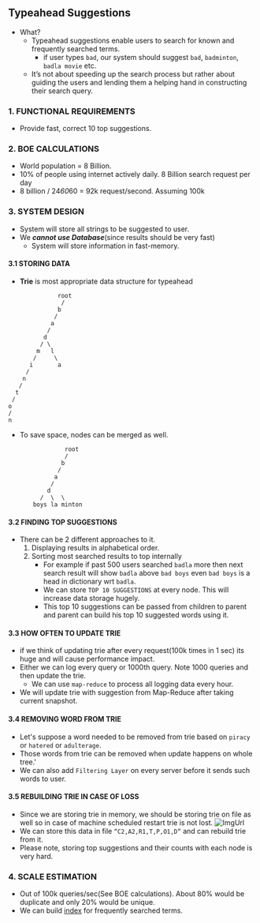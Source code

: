 ## Typeahead Suggestions
  - What?
    - Typeahead suggestions enable users to search for known and frequently searched terms.
      - if user types `bad`, our system should suggest `bad`, `badminton`, `badla movie` etc.
    - It’s not about speeding up the search process but rather about guiding the users and lending them a helping hand in constructing their search query.
    
### 1. FUNCTIONAL REQUIREMENTS
  - Provide fast, correct 10 top suggestions.
  
### 2. BOE CALCULATIONS
  - World population = 8 Billion.
  - 10% of people using internet actively daily. 8 Billion search request per day
  - 8 billion / 24*60*60 = 92k request/second. Assuming 100k
  
### 3. SYSTEM DESIGN
  - System will store all strings to be suggested to user.
  - We ***cannot use Database***(since results should be very fast)
    - System will store information in fast-memory.
#### 3.1 **STORING DATA**
  - **Trie** is most appropriate data structure for typeahead
``` 
              root
               /
              b
             /  
            a 
           / 
          d
         / \
        m   l
       /     \
      i       a
     /
    n
   /
  t
 /
o
/
n
``` 
  - To save space, nodes can be merged as well.
```
                root
                /
               b
              /
             a
            /
           d
         /  \  \
       boys la minton
```

#### 3.2 FINDING TOP SUGGESTIONS
  - There can be 2 different approaches to it.
    1. Displaying results in alphabetical order.
    2. Sorting most searched results to top internally
       - For example if past 500 users searched `badla` more then next search result will show `badla` above `bad boys` even `bad boys` is a head in dictionary wrt `badla`.
       - We can store `TOP 10 SUGGESTIONS` at every node. This will increase data storage hugely.
       - This top 10 suggestions can be passed from children to parent and parent can build his top 10 suggested words using it.
       
#### 3.3 HOW OFTEN TO UPDATE TRIE
  - if we think of updating trie after every request(100k times in 1 sec) its huge and will cause performance impact.
  - Either we can log every query or 1000th query. Note 1000 queries and then update the trie.
    - We can use `map-reduce` to process all logging data every hour.
  - We will update trie with suggestion from Map-Reduce after taking current snapshot.
  
#### 3.4 REMOVING WORD FROM TRIE
  - Let's suppose a word needed to be removed from trie based on `piracy` or `hatered` or `adulterage`.
  - Those words from trie can be removed when update happens on whole tree.'
  - We can also add `Filtering Layer` on every server before it sends such words to user.
  
#### 3.5 REBUILDING TRIE IN CASE OF LOSS
  - Since we are storing trie in memory, we should be storing trie on file as well so in case of machine scheduled restart trie is not lost.
![ImgUrl](https://i.ibb.co/VSJ8zBj/trie.png)
  - We can store this data in file `“C2,A2,R1,T,P,O1,D”` and can rebuild trie from it.
  - Please note, storing top suggestions and their counts with each node is very hard.
  
### 4. SCALE ESTIMATION
  - Out of 100k queries/sec(See BOE calculations). About 80% would be duplicate and only 20% would be unique.
  - We can build [index](https://github.com/amitkumar50/Code-examples/blob/master/System-Design/Concepts/Indexing/README.md) for frequently searched terms.
